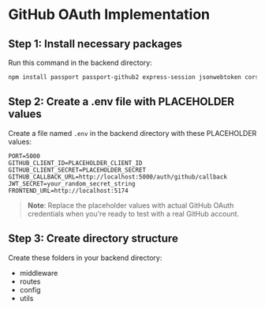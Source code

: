 # GitHub OAuth Implementation

## Step 1: Install necessary packages
Run this command in the backend directory:

```bash
npm install passport passport-github2 express-session jsonwebtoken cors cookie-parser
```

## Step 2: Create a .env file with PLACEHOLDER values
Create a file named `.env` in the backend directory with these PLACEHOLDER values:

```
PORT=5000
GITHUB_CLIENT_ID=PLACEHOLDER_CLIENT_ID
GITHUB_CLIENT_SECRET=PLACEHOLDER_SECRET
GITHUB_CALLBACK_URL=http://localhost:5000/auth/github/callback
JWT_SECRET=your_random_secret_string
FRONTEND_URL=http://localhost:5174
```

> **Note**: Replace the placeholder values with actual GitHub OAuth credentials when you're ready to test with a real GitHub account.

## Step 3: Create directory structure
Create these folders in your backend directory:
- middleware
- routes
- config
- utils